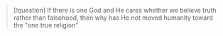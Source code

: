 > [!question] If there is one God and He cares whether we believe truth rather than falsehood, then why has He not moved humanity toward the "one true religion"